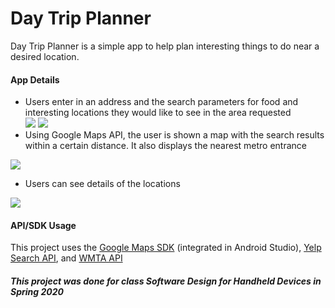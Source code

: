 # Day Trip Planner
Day Trip Planner is a simple app to help plan interesting things to do near a desired location.

#### App Details
- Users enter in an address and the search parameters for food and interesting locations they would like to see in the area requested  
![](/homescreen.png)
![](/searchResult.png)
- Using Google Maps API, the user is shown a map with the search results within a certain distance. It also displays the nearest metro entrance  

![](/SearchResult2.png)
- Users can see details of the locations  

![](/DetailResult.png)

#### API/SDK Usage
This project uses the [Google Maps SDK](https://developers.google.com/maps/documentation/android-sdk/intro) (integrated in Android Studio), [Yelp Search API](https://www.yelp.com/developers/documentation/v3/business_search), and [WMTA API](https://developer.wmata.com)
##### This project was done for class Software Design for Handheld Devices in Spring 2020
